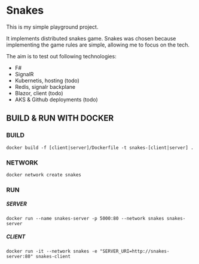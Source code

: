# Snakes
This is my simple playground project.

It implements distributed snakes game. Snakes was chosen because implementing the game rules are simple, allowing me to focus on the tech.

The aim is to test out following technologies:
- F#
- SignalR
- Kubernetis, hosting (todo)
- Redis, signalr backplane
- Blazor, client (todo)
- AKS & Github deployments (todo)

## BUILD & RUN WITH DOCKER

### BUILD
``docker build -f [client|server]/Dockerfile -t snakes-[client|server] .``

### NETWORK
``docker network create snakes``

### RUN
##### SERVER
``docker run --name snakes-server -p 5000:80 --network snakes snakes-server``

##### CLIENT
``docker run -it --network snakes -e "SERVER_URI=http://snakes-server:80" snakes-client``